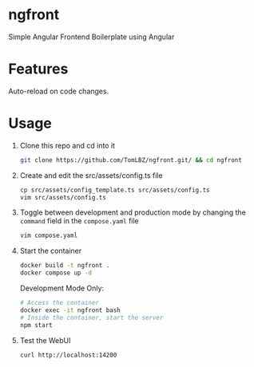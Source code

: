 # ngfront
Simple Angular Frontend Boilerplate using Angular

# Features
Auto-reload on code changes.

# Usage
1. Clone this repo and cd into it
    ```bash
    git clone https://github.com/TomLBZ/ngfront.git/ && cd ngfront
    ```
2. Create and edit the src/assets/config.ts file
    ```bash
    cp src/assets/config_template.ts src/assets/config.ts
    vim src/assets/config.ts
    ```
3. Toggle between development and production mode by changing the `command` field in the `compose.yaml` file
    ```bash
    vim compose.yaml
    ```
4. Start the container
    ```bash
    docker build -t ngfront .
    docker compose up -d
    ```
    Development Mode Only:
    ```bash
    # Access the container
    docker exec -it ngfront bash
    # Inside the container, start the server
    npm start
    ```
5. Test the WebUI
    ```bash
    curl http://localhost:14200
    ```